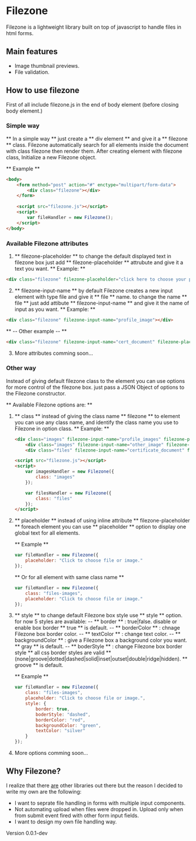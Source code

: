 # Filezone
Filezone is a lightweight library built on top of javascript to handle files in html forms. 

## Main features

- Image thumbnail previews.
- File validation.

## How to use filezone

First of all include filezone.js in the end of body element (before closing body element.)

### Simple way

** In a simple way ** just create a ** div element ** and give it a ** filezone ** class. Filezone automatically search for all elements inside the document with class filezone then render them. After creating element with filezone class, Initialize a new Filezone object.

** Example ** 
```html
<body>
	<form method="post" action="#" enctype="multipart/form-data">
		<div class="filezone"></div>
	</form>
	
	<script src="filezone.js"></script>
	<script>
		var fileHandler = new Filezone();
	</script>
</body>
```

### Available Filezone attributes
1. ** filezone-placeholder ** to change the default displayed text in filezone box just add ** filezone-placeholder ** attrubute and give it a text you want.
** Example: ** 
```html 
<div class="filezone" filezone-placeholder="click here to choose your profile image."></div>
```

2. ** filezone-input-name ** by default Filezone creates a new input element with type file and give it ** file **  name. to change the name ** file ** just add attibute ** filezone-input-name ** and give it the name of input as you want.
** Example: **
```html
<div class="filezone" filezone-input-name="profile_image"></div>
```
** -- Other example   -- **
``` html
<div class="filezone" filezone-input-name="cert_document" filezone-placeholder="Click to choose your certificate document."  ></div>
```
3. More attributes comming soon...

### Other way

Instead of giving default filezone class to the element you can use options for more control of the filezone box. just pass a JSON Object of options to the Filezone constructor.

** Available Filezone options are: ** 
1. ** class ** instead of giving the class name ** filezone **  to element you can use any class name, and identify the class name you use to Filezone in option class. 
** Example: **

	```html
	<div class="images" filezone-input-name="profile_images" filezone-placeholder="Click to choose your profile image">
		<div class="images" filezone-input-name="other_image" filezone-placeholder="Click to choose your Other image">
		<div class="files" filezone-input-name="certificate_document" filezone-placeholder="Click to choose your certificate document">

	<script src="filezone.js"></script>
	<script>
		var imagesHandler = new Filezone({
			class: "images"
		});

		var filesHandler = new Filezone({
			class: "files"
		});
	</script>
	```

2. ** placeholder ** instead of using inline attribute ** filezone-placeholder ** foreach element you can use ** placeholder ** option to display one global text for all elements.

	** Example ** 
	```javascript
	var fileHandler = new Filezone({
		placeholder: "Click to choose file or image."
	});
	```
	** Or for all element with same class name **
	```javascript
	var fileHandler = new Filezone({
		class: "files-images",
		placeholder: "Click to choose file or image."
	});
	```

3. ** style ** to change default Filezone box style use ** style ** option. for now 5 styles are available:
-- ** border ** : true|false. disable or enable box border ** true ** is default.
-- ** borderColor ** : chnage Filezone box border color.
-- ** textColor ** : change text color.
-- ** backgroundColor ** : give a Filezone box a background color you want. ** gray ** is default.
-- ** boderStyle ** : change Filezone box border style ** all css border styles are valid ** (none|groove|dotted|dashed|solid|inset|outset|double|ridge|hidden). ** groove ** is default.

	** Example ** 
	```javascript
	var fileHandler = new Filezone({
		class: "files-images",
		placeholder: "Click to choose file or image.",
		style: {
			border: true,
			boderStyle: "dashed",
			borderColor: "red",
			backgroundColor: "green",
			textColor: "silver"
		}
	});
	```

4. More options comming soon...

## Why Filezone?

I realize that there [are](https://www.dropzonejs.com/) other libraries out there but the reason I decided to write my own are the following:

- I want to seprate file handling in forms with multiple input components.
- Not automating upload when files were dropped in. Upload only when from submit event fired with other form input fields.
- I want to design my own file handling way.


Version 0.0.1-dev
